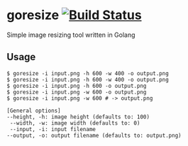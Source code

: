 # goresize [![Build Status](https://travis-ci.org/mshr-h/goresize.svg?branch=master)](https://travis-ci.org/mshr-h/goresize)

Simple image resizing tool written in Golang

## Usage

```shell
$ goresize -i input.png -h 600 -w 400 -o output.png
$ goresize -i input.png -h 600 -w 400 -o output.png
$ goresize -i input.png -h 600 -o output.png
$ goresize -i input.png -w 600 -o output.png
$ goresize -i input.png -w 600 # -> output.png
```

 ```text
[General options]
 --height, -h: image height (defaults to: 100)
  --width, -w: image width (defaults to: 0)
  --input, -i: input filename
 --output, -o: output filename (defaults to: output.png)

```

